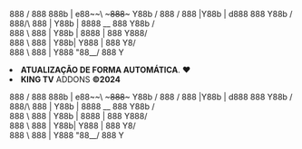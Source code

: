 888  /   888 888b    |  e88~~\    ~~~888~~~ Y88b      / 
888 /    888 |Y88b   | d888          888     Y88b    /  
888/\    888 | Y88b  | 8888 __       888      Y88b  /   
888  \   888 |  Y88b | 8888   |      888       Y888/    
888   \  888 |   Y88b| Y888   |      888        Y8/     
888    \ 888 |    Y888  "88__/       888         Y      
                                                         
<li><strong>ATUALIZAÇÃO DE FORMA AUTOMÁTICA</strong>. ❤️</li>
<li><b>KING TV</b> ADDONS <strong>©2024</strong></li>

888  /   888 888b    |  e88~~\    ~~~888~~~ Y88b      / 
888 /    888 |Y88b   | d888          888     Y88b    /  
888/\    888 | Y88b  | 8888 __       888      Y88b  /   
888  \   888 |  Y88b | 8888   |      888       Y888/    
888   \  888 |   Y88b| Y888   |      888        Y8/     
888    \ 888 |    Y888  "88__/       888         Y      
                                                                                
